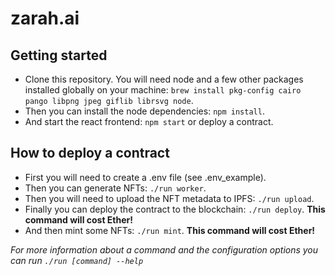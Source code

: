 # zarah.ai

## Getting started

* Clone this repository. You will need node and a few other packages installed globally on your machine: `brew install pkg-config cairo pango libpng jpeg giflib librsvg node`.
* Then you can install the node dependencies: `npm install`.
* And start the react frontend: `npm start` or deploy a contract.

## How to deploy a contract

* First you will need to create a .env file (see .env_example).
* Then you can generate NFTs: `./run worker`.
* Then you will need to upload the NFT metadata to IPFS: `./run upload`.
* Finally you can deploy the contract to the blockchain: `./run deploy`. **This command will cost Ether!**
* And then mint some NFTs: `./run mint`. **This command will cost Ether!**

*For more information about a command and the configuration options you can run `./run [command] --help`*